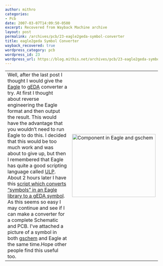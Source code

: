 ```yaml
---
author: mithro
categories:
- Pcb
date: 2007-03-07T14:09:50-0500
excerpt: Recovered from Wayback Machine archive
layout: post
permalink: /archives/pcb/23-eagle2geda-symbol-converter
title: eagle2geda Symbol Converter
wayback_recovered: true
wordpress_category: pcb
wordpress_id: 23
wordpress_url: https://blog.mithis.net/archives/pcb/23-eagle2geda-symbol-converter
---
```


<div >
<table>
<tr>
<td >Well, after the last post I thought I would give the <a href="http://www.cadsoftusa.com/">Eagle</a> to <a href="http://www.geda.seul.org/">gEDA</a> converter a try. At first I thought about reverse engineering the Eagle format and then output the result. This would have the advantage that you wouldn’t need to run Eagle to do this. I decided that this would be too much work and was about to give up, but then I remembered that Eagle has quite a good scripting language called <a href="http://www.cadsoftusa.com/Tour/tour12.htm">ULP</a>. About 2 hours later I have this <a href="{{ "/assets/images/wp-content/uploads/2007/04/eagle2geda.ulp" | relative_url }}">script which converts “symbols” in an Eagle library to a gEDA symbol</a>. As this seems so easy I may continue and see if I can make a converter for a complete Schematic and PCB. I’ve attached a picture of a symbol in both <a href="http://www.geda.seul.org/tools/gschem/index.html">gschem</a> and Eagle at the same time.Hope other people find this useful too.</td>
<td><a href="http://blog.mithis.net/wp-content/uploads/2007/03/eagle2geda.png" | relative_url }}" title="Component in Eagle and gschem"><img alt="Component in Eagle and gschem" height="208" src="http://web.archive.org/web/20091017100646im_/http://blog.mithis.net/wp-content/uploads/2007/03/eagle2geda.png" | relative_url }}" width="275"/></a></td>
</tr>
</table>
</div>